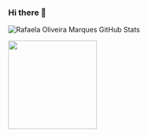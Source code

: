 ### Hi there 👋

<!--
**RafaelaOMarques/RafaelaOMarques** is a ✨ _special_ ✨ repository because its `README.md` (this file) appears on your GitHub profile.

Here are some ideas to get you started:

- 🔭 I’m currently working on ...
- 🌱 I’m currently learning ...
- 👯 I’m looking to collaborate on ...
- 🤔 I’m looking for help with ...
- 💬 Ask me about ...
- 📫 How to reach me: ...
- 😄 Pronouns: ...
- ⚡ Fun fact: ...
-->

![Rafaela Oliveira Marques GitHub Stats](https://github-readme-stats.vercel.app/api?username=RafaelaOMarques&show_icons=true&theme=dracula)

<img loading="lazy" height="180em" src="https://github-readme-stats.vercel.app/api/top-langs/?username=RafaelaOMarques&layout=compact&langs_count=7&theme=dracula"/>
